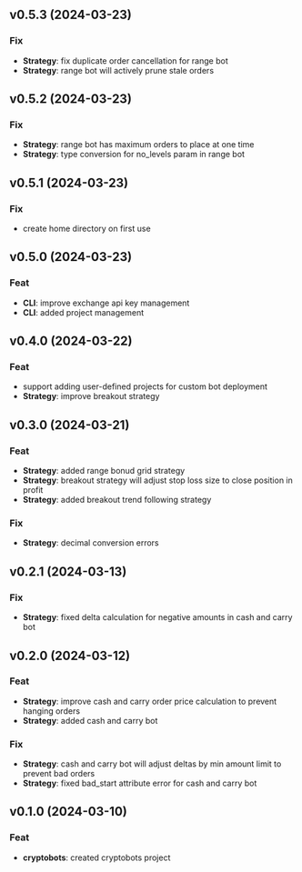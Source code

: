 ## v0.5.3 (2024-03-23)

### Fix

- **Strategy**: fix duplicate order cancellation for range bot
- **Strategy**: range bot will actively prune stale orders

## v0.5.2 (2024-03-23)

### Fix

- **Strategy**: range bot has maximum orders to place at one time
- **Strategy**: type conversion for no_levels param in range bot

## v0.5.1 (2024-03-23)

### Fix

- create home directory on first use

## v0.5.0 (2024-03-23)

### Feat

- **CLI**: improve exchange api key management
- **CLI**: added project management

## v0.4.0 (2024-03-22)

### Feat

- support adding user-defined projects for custom bot deployment
- **Strategy**: improve breakout strategy

## v0.3.0 (2024-03-21)

### Feat

- **Strategy**: added range bonud grid strategy
- **Strategy**: breakout strategy will adjust stop loss size to close position in profit
- **Strategy**: added breakout trend following strategy

### Fix

- **Strategy**: decimal conversion errors

## v0.2.1 (2024-03-13)

### Fix

- **Strategy**: fixed delta calculation for negative amounts in cash and carry bot

## v0.2.0 (2024-03-12)

### Feat

- **Strategy**: improve cash and carry order price calculation to prevent hanging orders
- **Strategy**: added cash and carry bot

### Fix

- **Strategy**: cash and carry bot will adjust deltas by min amount limit to prevent bad orders
- **Strategy**: fixed bad_start attribute error for cash and carry bot

## v0.1.0 (2024-03-10)

### Feat

- **cryptobots**: created cryptobots project
